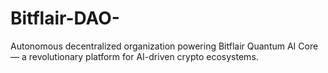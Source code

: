 # Bitflair-DAO-
Autonomous decentralized organization powering Bitflair Quantum AI Core — a revolutionary platform for AI-driven crypto ecosystems.
